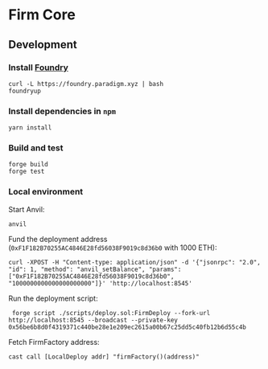 # Firm Core

## Development

### Install [Foundry](https://github.com/gakonst/foundry#installation)
```
curl -L https://foundry.paradigm.xyz | bash
foundryup
```

### Install dependencies in `npm`
```
yarn install
```

### Build and test
```
forge build
forge test
```

### Local environment

Start Anvil:
```
anvil
```

Fund the deployment address (`0xF1F182B70255AC4846E28fd56038F9019c8d36b0` with 1000 ETH):
```
curl -XPOST -H "Content-type: application/json" -d '{"jsonrpc": "2.0", "id": 1, "method": "anvil_setBalance", "params": ["0xF1F182B70255AC4846E28fd56038F9019c8d36b0", "1000000000000000000000"]}' 'http://localhost:8545'
```

Run the deployment script:
```
 forge script ./scripts/deploy.sol:FirmDeploy --fork-url http://localhost:8545 --broadcast --private-key 0x56be6b8d0f4319371c440be28e1e209ec2615a00b67c25dd5c40fb12b6d55c4b
```

Fetch FirmFactory address:
```
cast call [LocalDeploy addr] "firmFactory()(address)"
```